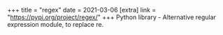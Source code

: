 +++
title = "regex"
date = 2021-03-06
[extra]
link = "https://pypi.org/project/regex/"
+++
Python library - Alternative regular expression module, to replace re.

